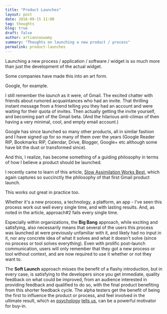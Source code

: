 ```yaml
---
title: "Product Launches"
layout: post
date: 2016-09-15 11:00
tag: thoughts
blog: true
draft: false
author: artiannaswamy
summary: "Thoughts on launching a new product / process"
permalink: product-launches
---
```


Launching a new process / application / software / widget is so much more than just the development of the actual widget.

Some companies have made this into an art form.

Google, for example.

I still remember the *launch* as it were, of Gmail. The excited chatter with friends about rumored acquaintances who had an invite. That thrilling instant message from a friend telling you they had an account and were waiting for their quota of invites. Then actually getting the invite yourself, and becoming part of the Gmail beta. (And the hilarious anti-climax of then having a very minimal, cool, and empty email account.)

Google has since launched so many other products, all in similar fashion and I have signed up for so many of them over the years (Google Reader RIP, Bookmarks RIP, Calendar, Drive, Blogger, Google+ etc although some have bit the dust or transformed since).

And this, I realize, has become something of a guiding philosophy in terms of how I believe a product should be launched.

I recently came to learn of this article, [Slow Assimilation Works Best](http://www.teamten.com/lawrence/writings/plan05.html), which again captures so succinctly the philosophy of that first Gmail product launch.

This works out great in practice too.

Whether it's a new process, a technology, a platform, an app - I've seen this process work out well every single time, and with lasting results. And, as noted in the article, approach#2 fails every single time. 

Especially within organizations, the **Big Bang** approach, while exciting and satisfying, also necessarily means that several of the users this process was launched at were previously unfamiliar with it, and likely had no input in it, nor any concrete idea of what it solves and what it doesn't solve (since no process or tool solves everything). Even with prolific post-launch communication, users will only remember that they got a new process or tool without context, and are now required to use it whether or not they want to.

The **Soft Launch** approach misses the benefit of a flashy introduction, but in every case, is satisfying to the developers since you get immediate, quality feedback on what could be improved, from an audience interested in providing feedback and qualified to do so, with the final product benefiting from this shorter feedback cycle. The alpha testers get the benefit of being the first to influence the product or process, and feel involved in the ultimate result, which as [psychology](http://cqtesting.com/papers/JOB%202004%20Van%20Dyne%20Pierce%20Psychological%20Ownership.pdf) [tells us](https://hbr.org/2015/12/how-to-make-employees-feel-like-they-own-their-work), can be a powerful motivator for buy-in.




